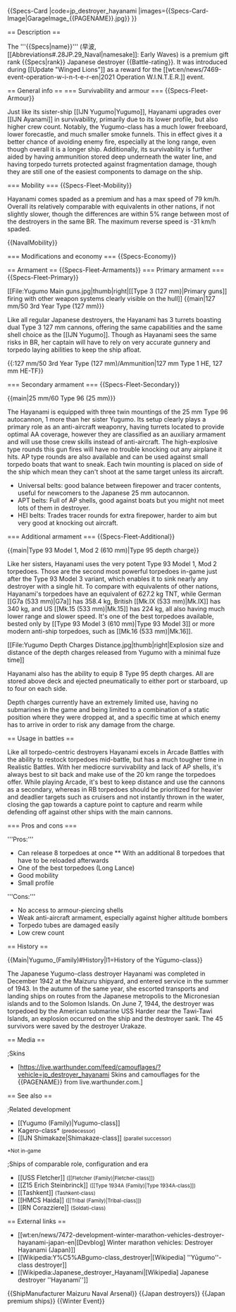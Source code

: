 {{Specs-Card
|code=jp_destroyer_hayanami
|images={{Specs-Card-Image|GarageImage_{{PAGENAME}}.jpg}}
}}

== Description ==
<!-- ''In the first part of the description, cover the history of the ship's creation and military application. In the second part, tell the reader about using this ship in the game. Add a screenshot: if a beginner player has a hard time remembering vehicles by name, a picture will help them identify the ship in question.'' -->
The '''{{Specs|name}}''' (早波, [[Abbreviations#.28JP.29_Naval|namesake]]: Early Waves) is a premium gift rank {{Specs|rank}} Japanese destroyer {{Battle-rating}}. It was introduced during [[Update "Winged Lions"]] as a reward for the [[wt:en/news/7469-event-operation-w-i-n-t-e-r-en|2021 Operation W.I.N.T.E.R.]] event.

== General info ==
=== Survivability and armour ===
{{Specs-Fleet-Armour}}
<!-- ''Talk about the vehicle's armour. Note the most well-defended and most vulnerable zones, e.g. the ammo magazine. Evaluate the composition of components and assemblies responsible for movement and manoeuvrability. Evaluate the survivability of the primary and secondary armaments separately. Don't forget to mention the size of the crew, which plays an important role in fleet mechanics. Save tips on preserving survivability for the "Usage in battles" section. If necessary, use a graphical template to show the most well-protected or most vulnerable points in the armour.'' -->
Just like its sister-ship [[IJN Yugumo|Yugumo]], Hayanami upgrades over [[IJN Ayanami]] in survivability, primarily due to its lower profile, but also higher crew count. Notably, the Yugumo-class has a much lower freeboard, lower forecastle, and much smaller smoke funnels. This in effect gives it a better chance of avoiding enemy fire, especially at the long range, even though overall it is a longer ship. Additionally, its survivability is further aided by having ammunition stored deep underneath the water line, and having torpedo turrets protected against fragmentation damage, though they are still one of the easiest components to damage on the ship.

=== Mobility ===
{{Specs-Fleet-Mobility}}
<!-- ''Write about the ship's mobility. Evaluate its power and manoeuvrability, rudder rerouting speed, stopping speed at full tilt, with its maximum forward and reverse speed.'' -->

Hayanami comes spaded as a premium and has a max speed of 79 km/h. Overall its relatively comparable with equivalents in other nations, if not slightly slower, though the differences are within 5% range between most of the destroyers in the same BR. The maximum reverse speed is -31 km/h spaded.

{{NavalMobility}}

=== Modifications and economy ===
{{Specs-Economy}}

== Armament ==
{{Specs-Fleet-Armaments}}
=== Primary armament ===
{{Specs-Fleet-Primary}}
<!-- ''Provide information about the characteristics of the primary armament. Evaluate their efficacy in battle based on their reload speed, ballistics and the capacity of their shells. Add a link to the main article about the weapon: <code><nowiki>{{main|Weapon name (calibre)}}</nowiki></code>. Broadly describe the ammunition available for the primary armament, and provide recommendations on how to use it and which ammunition to choose.'' -->
[[File:Yugumo Main guns.jpg|thumb|right|[[Type 3 (127 mm)|Primary guns]] firing with other weapon systems clearly visible on the hull]]
{{main|127 mm/50 3rd Year Type (127 mm)}}

Like all regular Japanese destroyers, the Hayanami has 3 turrets boasting dual Type 3 127 mm cannons, offering the same capabilities and the same shell choice as the [[IJN Yugumo]]. Though as Hayanami sees the same risks in BR, her captain will have to rely on very accurate gunnery and torpedo laying abilities to keep the ship afloat.

{{:127 mm/50 3rd Year Type (127 mm)/Ammunition|127 mm Type 1 HE, 127 mm HE-TF}}

=== Secondary armament ===
{{Specs-Fleet-Secondary}}
<!-- ''Some ships are fitted with weapons of various calibres. Secondary armaments are defined as weapons chosen with the control <code>Select secondary weapon</code>. Evaluate the secondary armaments and give advice on how to use them. Describe the ammunition available for the secondary armament. Provide recommendations on how to use them and which ammunition to choose. Remember that any anti-air armament, even heavy calibre weapons, belong in the next section. If there is no secondary armament, remove this section.'' -->
{{main|25 mm/60 Type 96 (25 mm)}}

The Hayanami is equipped with three twin mountings of the 25 mm Type 96 autocannon, 1 more than her sister Yugumo. Its setup clearly plays a primary role as an anti-aircraft weaponry, having turrets located to provide optimal AA coverage, however they are classified as an auxiliary armament and will use those crew skills instead of anti-aircraft. The high-explosive type rounds this gun fires will have no trouble knocking out any airplane it hits. AP type rounds are also available and can be used against small torpedo boats that want to sneak. Each twin mounting is placed on side of the ship which mean they can't shoot at the same target unless its aircraft.

* Universal belts: good balance between firepower and tracer contents, useful for newcomers to the Japanese 25 mm autocannon.
* APT belts: Full of AP shells, good against boats but you might not meet lots of them in destroyer.
* HEI belts: Trades tracer rounds for extra firepower, harder to aim but very good at knocking out aircraft.

=== Additional armament ===
{{Specs-Fleet-Additional}}
<!-- ''Describe the available additional armaments of the ship: depth charges, mines, torpedoes. Talk about their positions, available ammunition and launch features such as dead zones of torpedoes. If there is no additional armament, remove this section.'' -->
{{main|Type 93 Model 1, Mod 2 (610 mm)|Type 95 depth charge}}

Like her sisters, Hayanami uses the very potent Type 93 Model 1, Mod 2 torpedoes. Those are the second most powerful torpedoes in-game just after the Type 93 Model 3 variant, which enables it to sink nearly any destroyer with a single hit. To compare with equivalents of other nations, Hayanami's torpedoes have an equivalent of 627.2 kg TNT, while German [[G7a (533 mm)|G7a]] has 358.4 kg, British [[Mk.IX (533 mm)|Mk.IX]] has 340 kg, and US [[Mk.15 (533 mm)|Mk.15]] has 224 kg, all also having much lower range and slower speed. It's one of the best torpedoes available, bested only by [[Type 93 Model 3 (610 mm)|Type 93 Model 3]] or more modern anti-ship torpedoes, such as [[Mk.16 (533 mm)|Mk.16]].

[[File:Yugumo Depth Charges Distance.jpg|thumb|right|Explosion size and distance of the depth charges released from Yugumo with a minimal fuze time]]

Hayanami also has the ability to equip 8 Type 95 depth charges. All are stored above deck and ejected pneumatically to either port or starboard, up to four on each side.

Depth charges currently have an extremely limited use, having no submarines in the game and being limited to a combination of a static position where they were dropped at, and a specific time at which enemy has to arrive in order to risk any damage from the charge.

== Usage in battles ==
<!-- ''Describe the technique of using this ship, the characteristics of her use in a team and tips on strategy. Abstain from writing an entire guide – don't try to provide a single point of view, but give the reader food for thought. Talk about the most dangerous opponents for this vehicle and provide recommendations on fighting them. If necessary, note the specifics of playing with this vehicle in various modes (AB, RB, SB).'' -->
Like all torpedo-centric destroyers Hayanami excels in Arcade Battles with the ability to restock torpedoes mid-battle, but has a much tougher time in Realistic Battles. With her mediocre survivability and lack of AP shells, it's always best to sit back and make use of the 20 km range the torpedoes offer. While playing Arcade, it's best to keep distance and use the cannons as a secondary, whereas in RB torpedoes should be prioritized for heavier and deadlier targets such as cruisers and not instantly thrown in the water, closing the gap towards a capture point to capture and rearm while defending off against other ships with the main cannons.

=== Pros and cons ===
<!-- ''Summarise and briefly evaluate the vehicle in terms of its characteristics and combat effectiveness. Mark its pros and cons in the bulleted list. Try not to use more than 6 points for each of the characteristics. Avoid using categorical definitions such as "bad", "good" and the like - use substitutions with softer forms such as "inadequate" and "effective".'' -->

'''Pros:'''

* Can release 8 torpedoes at once
** With an additional 8 torpedoes that have to be reloaded afterwards
* One of the best torpedoes (Long Lance)
* Good mobility
* Small profile

'''Cons:'''

* No access to armour-piercing shells
* Weak anti-aircraft armament, especially against higher altitude bombers
* Torpedo tubes are damaged easily
* Low crew count

== History ==
<!-- ''Describe the history of the creation and combat usage of the ship in more detail than in the introduction. If the historical reference turns out to be too long, take it to a separate article, taking a link to the article about the ship and adding a block "/History" (example: <nowiki>https://wiki.warthunder.com/(Ship-name)/History</nowiki>) and add a link to it here using the <code>main</code> template. Be sure to reference text and sources by using <code><nowiki><ref></ref></nowiki></code>, as well as adding them at the end of the article with <code><nowiki><references /></nowiki></code>. This section may also include the ship's dev blog entry (if applicable) and the in-game encyclopedia description (under <code><nowiki>=== In-game description ===</nowiki></code>, also if applicable).'' -->
{{Main|Yugumo_(Family)#History|l1=History of the Yūgumo-class}}

The Japanese Yugumo-class destroyer Hayanami was completed in December 1942 at the Maizuru shipyard, and entered service in the summer of 1943. In the autumn of the same year, she escorted transports and landing ships on routes from the Japanese metropolis to the Micronesian islands and to the Solomon Islands. On June 7, 1944, the destroyer was torpedoed by the American submarine USS Harder near the Tawi-Tawi Islands, an explosion occurred on the ship and the destroyer sank. The 45 survivors were saved by the destroyer Urakaze.

== Media ==
<!-- ''Excellent additions to the article would be video guides, screenshots from the game, and photos.'' -->

;Skins
* [https://live.warthunder.com/feed/camouflages/?vehicle=jp_destroyer_hayanami Skins and camouflages for the {{PAGENAME}} from live.warthunder.com.]

== See also ==
<!-- ''Links to articles on the War Thunder Wiki that you think will be useful for the reader, for example:''
* ''reference to the series of the ship;''
* ''links to approximate analogues of other nations and research trees.'' -->
;Related development
* [[Yugumo (Family)|Yugumo-class]]
* Kagero-class* <small>(predecessor)</small>
* [[IJN Shimakaze|Shimakaze-class]] <small>(parallel successor)</small>

<sup>*Not in-game</sup>

;Ships of comparable role, configuration and era
* [[USS Fletcher]] <small>([[Fletcher (Family)|Fletcher-class]])</small>
* [[Z15 Erich Steinbrinck]] <small>([[Type 1934A (Family)|Type 1934A-class]])</small>
* [[Tashkent]] <small>(Tashkent-class)</small>
* [[HMCS Haida]] <small>([[Tribal (Family)|Tribal-class]])</small>
* [[RN Corazziere]] <small>(Soldati-class)</small>

== External links ==
<!-- ''Paste links to sources and external resources, such as:''
* ''topic on the official game forum;''
* ''other literature.'' -->

* [[wt:en/news/7472-development-winter-marathon-vehicles-destroyer-hayanami-japan-en|[Devblog] Winter marathon vehicles: Destroyer Hayanami (Japan)]]
* [[Wikipedia:Y%C5%ABgumo-class_destroyer|[Wikipedia] ''Yūgumo''-class destroyer]]
* [[Wikipedia:Japanese_destroyer_Hayanami|[Wikipedia] Japanese destroyer ''Hayanami'']]

{{ShipManufacturer Maizuru Naval Arsenal}}
{{Japan destroyers}}
{{Japan premium ships}}
{{Winter Event}}